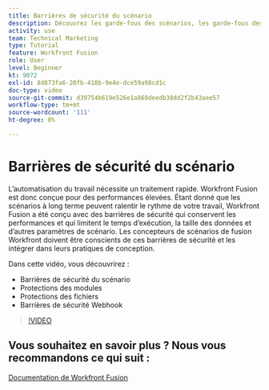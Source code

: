 ```yaml
---
title: Barrières de sécurité du scénario
description: Découvrez les garde-fous des scénarios, les garde-fous des modules, les garde-fous des fichiers et les garde-fous des webhook, le tout dans [!DNL Adobe Workfront Fusion].
activity: use
team: Technical Marketing
type: Tutorial
feature: Workfront Fusion
role: User
level: Beginner
kt: 9072
exl-id: 8d873fa6-20fb-418b-9e4e-dce59a98cd1c
doc-type: video
source-git-commit: d39754b619e526e1a869deedb38dd2f2b43aee57
workflow-type: tm+mt
source-wordcount: '111'
ht-degree: 0%

---
```


# Barrières de sécurité du scénario

L’automatisation du travail nécessite un traitement rapide. Workfront Fusion est donc conçue pour des performances élevées. Étant donné que les scénarios à long terme peuvent ralentir le rythme de votre travail, Workfront Fusion a été conçu avec des barrières de sécurité qui conservent les performances et qui limitent le temps d’exécution, la taille des données et d’autres paramètres de scénario. Les concepteurs de scénarios de fusion Workfront doivent être conscients de ces barrières de sécurité et les intégrer dans leurs pratiques de conception.

Dans cette vidéo, vous découvrirez :

* Barrières de sécurité du scénario
* Protections des modules
* Protections des fichiers
* Barrières de sécurité Webhook

>[!VIDEO](https://video.tv.adobe.com/v/335314/?quality=12)

## Vous souhaitez en savoir plus ? Nous vous recommandons ce qui suit :

[Documentation de Workfront Fusion](https://experienceleague.adobe.com/docs/workfront/using/adobe-workfront-fusion/workfront-fusion-2.html?lang=en)
